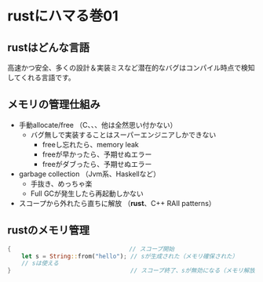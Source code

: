 # rustにハマる巻01  

## rustはどんな言語  

  高速かつ安全、多くの設計＆実装ミスなど潜在的なバグはコンパイル時点で検知してくれる言語です。
  
## メモリの管理仕組み

  - 手動allocate/free （C、、、他は全然思い付かない）
    - バグ無しで実装することはスーパーエンジニアしかできない
      - freeし忘れたら、memory leak
      - freeが早かったら、予期せぬエラー
      - freeがダブったら、予期せぬエラー
  - garbage collection （Jvm系、Haskellなど）
    - 手抜き、めっちゃ楽
    - Full GCが発生したら再起動しかない
  - スコープから外れたら直ちに解放 （**rust**、C++ RAII patterns）

## rustのメモリ管理

```rust
{                      　　　　　　　// スコープ開始
    let s = String::from("hello"); // sが生成された（メモリ確保された）
    // sは使える
}                                  // スコープ終了、sが無効になる（メモリ解放された）
```
